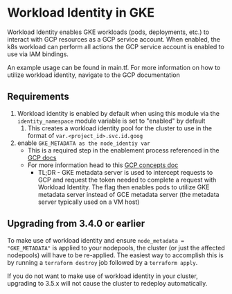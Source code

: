 # Workload Identity in GKE

Workload Identity enables GKE workloads (pods, deployments, etc.) to interact with GCP resources as a GCP service account. 
When enabled, the k8s workload can perform all actions the GCP service account is enabled to use via IAM bindings. 


An example usage can be found in main.tf. For more information on how to utilize workload identity, navigate to the GCP documentation

## Requirements

1. Workload identity is enabled by default when using this module via the `identity_namespace` module variable is set to "enabled" by default
    1. This creates a workload identity pool for the cluster to use in the format of `var.<project_id>.svc.id.goog`
2. enable `GKE_METADATA as the node_identiy var`
    * This is a required step in the enablement process referenced in the [GCP docs](https://cloud.google.com/kubernetes-engine/docs/how-to/workload-identity#option_1_node_pool_creation_with_recommended)
    * For more information head to this [GCP concepts doc](https://cloud.google.com/kubernetes-engine/docs/concepts/workload-identity#metadata_server)
        * TL;DR - GKE metadata server is used to intercept requests to GCP and request the token needed to complete a request with Workload Identity. The flag then enables pods to utilize GKE metadata server instead of GCE metadata server (the metadata server typically used on a VM host)

## Upgrading from 3.4.0 or earlier

To make use of workload identity and ensure `node_metadata = "GKE_METADATA"` is applied to your nodepools, 
the cluster (or just the affected nodepools) will have to be re-applied. The easiest way to accomplish this
is by running a `terraform destroy` job followed by a `terraform apply`.

If you do not want to make use of workload identity in your cluster, upgrading to 3.5.x will not cause the 
cluster to redeploy automatically.